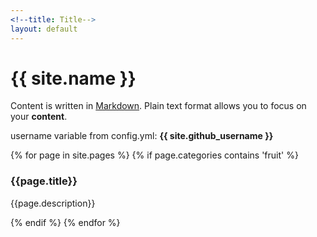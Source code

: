 ```yaml
---
<!--title: Title-->
layout: default
---
```


# {{ site.name }}

Content is written in [Markdown](https://learnxinyminutes.com/docs/markdown/). Plain text format allows you to focus on your **content**.

<!--
You can use HTML elements in Markdown, such as the comment element, and they won't be affected by a markdown parser. However, if you create an HTML element in your markdown file, you cannot use markdown syntax within that element's contents.
-->

<p> username variable from config.yml: <b>{{ site.github_username }}</b></p>

{% for page in site.pages %}
    {% if page.categories contains 'fruit' %}
<div>    
         <div class="item">
            <h3>{{page.title}}</h3>
            <p>{{page.description}}</p>  
        </div>

</div>    
    {% endif %}
{% endfor %}
<!--https://stackoverflow.com/questions/17118551/generating-a-list-of-pages-not-posts-in-a-given-category

-->

<!--
{% for post in site.posts %}
<div style="border-bottom-style:solid;">
    <h2> {{post.title}} </h2>
    <div class="content">
        {{ post.content }}
    </div>
</div>
{% endfor %}
-->



<!--
<ul>
  {% for post in site.posts %}
    <li>
      <a href="{{ post.url }}">{{ post.title }}</a>
    </li>
  {% endfor %}
</ul>
-->
